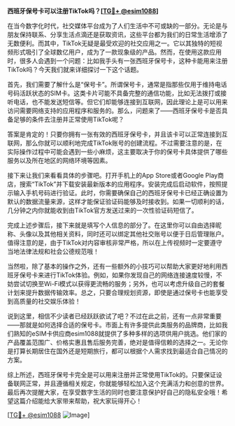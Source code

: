 **西班牙保号卡可以注册TikTok吗？[[TG💪+ @esim1088](https://t.me/s/esim1088)]**

在当今数字化时代，社交媒体平台成为了人们生活中不可或缺的一部分。无论是与朋友保持联系、分享生活点滴还是获取资讯，这些平台都为我们的日常生活增添了无数便利。而其中，TikTok无疑是最受欢迎的社交应用之一。它以其独特的短视频形式吸引了全球数亿用户，成为了一款现象级的产品。然而，在使用这款应用时，很多人会遇到一个问题：比如我手头有一张西班牙保号卡，这种卡能用来注册TikTok吗？今天我们就来详细探讨一下这个话题。

首先，我们需要了解什么是“保号卡”。所谓保号卡，通常是指那些仅用于维持电话号码活跃状态的SIM卡。这类卡片可能不具备完整的通信功能，比如无法拨打或接听电话，也不能发送短信等。但它们却能够连接到互联网，因此理论上是可以用来访问需要网络支持的应用程序和服务的。那么，问题来了——西班牙保号卡是否具备足够的条件去注册并正常使用TikTok呢？

答案是肯定的！只要你拥有一张有效的西班牙保号卡，并且该卡可以正常连接到互联网，那么你就可以顺利地完成TikTok账号的创建流程。不过需要注意的是，在实际操作过程中可能会遇到一些小麻烦，这主要取决于你的保号卡具体提供了哪些服务以及所在地区的网络环境等因素。

接下来让我们来看看具体的步骤吧。打开手机上的App Store或者Google Play商店，搜索“TikTok”并下载安装最新版本的应用程序。安装完成后启动软件，按照提示输入手机号码进行验证。此时，你需要确保自己的西班牙保号卡已经正确设置为默认的数据流量来源，这样才能保证验证码能够及时接收到。如果一切顺利的话，几分钟之内你就能收到由TikTok官方发送过来的一次性验证码短信了。

完成上述步骤后，接下来就是填写个人信息的部分了。在这里你可以自由选择昵称、头像以及其他相关资料，同时还可以绑定其他社交账号以便于日后管理账户。值得注意的是，由于TikTok对内容审核非常严格，所以在上传视频时一定要遵守当地法律法规和社会公德规范哦！

当然啦，除了基本的操作之外，还有一些额外的小技巧可以帮助大家更好地利用西班牙保号卡来进行TikTok体验。例如，如果你发现自己的网络连接速度较慢，不妨尝试切换至Wi-Fi模式以获得更流畅的服务；另外，也可以考虑升级自己的套餐计划来提升数据传输效率。总之，只要合理规划资源，即使是通过保号卡也能享受到高质量的社交娱乐体验！

说到这里，相信不少读者已经跃跃欲试了吧？不过在此之前，还有一点非常重要——那就是如何选择合适的保号卡。市面上有许多提供此类服务的品牌商，比如我们熟知的eSIM卡供应商esim1088就提供了多种多样的选项供用户挑选。他们家的产品覆盖范围广、价格实惠且售后服务完善，绝对是值得信赖的选择之一。无论你是打算长期居住在国外还是短期旅行，都可以根据个人需求找到最适合自己情况的方案。

综上所述，西班牙保号卡完全是可以用来注册并正常使用TikTok的。只要保证设备联网正常，并且遵循相关规定，你就能够轻松加入这个充满活力和创意的世界。最后再次提醒大家，在享受数字生活的同时也要注意保护好自己的隐私安全哦！希望这篇介绍能给大家带来帮助，祝大家玩得开心！

[[TG💪+ @esim1088](https://t.me/s/esim1088) ![Image](https://i.postimg.cc/4NQfJmqS/Snipaste-2025-05-13-00-14-12.png)]